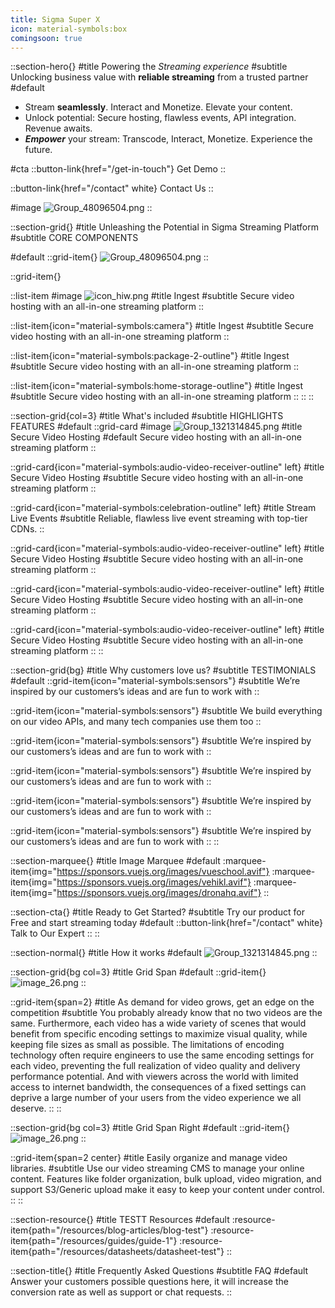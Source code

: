 ```yaml
---
title: Sigma Super X
icon: material-symbols:box
comingsoon: true
---
```


::section-hero{}
#title
Powering the _Streaming experience_
#subtitle
Unlocking business value with **reliable streaming** from a trusted partner
#default
- Stream **seamlessly**. Interact and Monetize. Elevate your content.
- Unlock potential: Secure hosting, flawless events, API integration. Revenue awaits.
- **_Empower_** your stream: Transcode, Interact, Monetize. Experience the future.

#cta
::button-link{href="/get-in-touch"}
Get Demo
::

::button-link{href="/contact" white}
Contact Us
::

#image
![Group_48096504.png](/Group_48096504.png)
::

::section-grid{}
#title
Unleashing the Potential in Sigma Streaming Platform
#subtitle
CORE COMPONENTS

#default
::grid-item{}
![Group_48096504.png](/Group_48096504.png)
::

::grid-item{}

  ::list-item
  #image
  ![icon_hiw.png](/icon_hiw.png)
  #title
  Ingest
  #subtitle
  Secure video hosting with an all-in-one streaming platform
  ::

  ::list-item{icon="material-symbols:camera"}
  #title
  Ingest
  #subtitle
  Secure video hosting with an all-in-one streaming platform
  ::

  ::list-item{icon="material-symbols:package-2-outline"}
  #title
  Ingest
  #subtitle
  Secure video hosting with an all-in-one streaming platform
  ::

  ::list-item{icon="material-symbols:home-storage-outline"}
  #title
  Ingest
  #subtitle
  Secure video hosting with an all-in-one streaming platform
  ::
::
::

::section-grid{col=3}
#title
What's included
#subtitle
HIGHLIGHTS FEATURES
#default
  ::grid-card
  #image
  ![Group_1321314845.png](/Group_1321314845.png)
  #title
  Secure Video Hosting
  #default
  Secure video hosting with an all-in-one streaming platform
  ::

  ::grid-card{icon="material-symbols:audio-video-receiver-outline" left}
  #title
  Secure Video Hosting
  #subtitle
  Secure video hosting with an all-in-one streaming platform
  ::

  ::grid-card{icon="material-symbols:celebration-outline" left}
  #title
  Stream Live Events
  #subtitle
  Reliable, flawless live event streaming with top-tier CDNs.
  ::

  ::grid-card{icon="material-symbols:audio-video-receiver-outline" left}
  #title
  Secure Video Hosting
  #subtitle
  Secure video hosting with an all-in-one streaming platform
  ::

  ::grid-card{icon="material-symbols:audio-video-receiver-outline" left}
  #title
  Secure Video Hosting
  #subtitle
  Secure video hosting with an all-in-one streaming platform
  ::

  ::grid-card{icon="material-symbols:audio-video-receiver-outline" left}
  #title
  Secure Video Hosting
  #subtitle
  Secure video hosting with an all-in-one streaming platform
  ::
::

::section-grid{bg}
#title
Why customers love us?
#subtitle
TESTIMONIALS
#default
  ::grid-item{icon="material-symbols:sensors"}
  #subtitle
  We’re inspired by our customers’s ideas and are fun to work with
  ::

  ::grid-item{icon="material-symbols:sensors"}
  #subtitle
  We build everything on our video APIs, and many tech companies use them too
  ::

  ::grid-item{icon="material-symbols:sensors"}
  #subtitle
  We’re inspired by our customers’s ideas and are fun to work with
  ::

  ::grid-item{icon="material-symbols:sensors"}
  #subtitle
  We’re inspired by our customers’s ideas and are fun to work with
  ::

  ::grid-item{icon="material-symbols:sensors"}
  #subtitle
  We’re inspired by our customers’s ideas and are fun to work with
  ::

  ::grid-item{icon="material-symbols:sensors"}
  #subtitle
  We’re inspired by our customers’s ideas and are fun to work with
  ::
::

::section-marquee{}
#title
Image Marquee
#default
  :marquee-item{img="https://sponsors.vuejs.org/images/vueschool.avif"}
  :marquee-item{img="https://sponsors.vuejs.org/images/vehikl.avif"}
:marquee-item{img="https://sponsors.vuejs.org/images/dronahq.avif"}
::

::section-cta{}
#title
Ready to Get Started?
#subtitle
Try our product for Free and start streaming today
#default
::button-link{href="/contact" white}
Talk to Our Expert
::
::

::section-normal{}
#title
How it works
#default
![Group_1321314845.png](/Group_1321314845.png)
::

::section-grid{bg col=3}
#title
Grid Span
#default
  ::grid-item{}
  ![image_26.png](/image_26.png)
  ::

  ::grid-item{span=2}
  #title
  As demand for video grows, get an edge on the competition
  #subtitle
  You probably already know that no two videos are the same. Furthermore, each video has a wide variety of scenes that would benefit from specific encoding settings to maximize visual quality, while keeping file sizes as small as possible. The limitations of encoding technology often require engineers to use the same encoding settings for each video, preventing the full realization of video quality and delivery performance potential. And with viewers across the world with limited access to internet bandwidth, the consequences of a fixed settings can deprive a large number of your users from the video experience we all deserve.
  ::
::

::section-grid{bg col=3}
#title
Grid Span Right
#default
  ::grid-item{}
  ![image_26.png](/image_26.png)
  ::

  ::grid-item{span=2 center}
  #title
  Easily organize and manage video libraries.
  #subtitle
  Use our video streaming CMS to manage your online content. Features like folder organization, bulk upload, video migration, and support S3/Generic upload make it easy to keep your content under control.
  ::
::

::section-resource{}
#title
TESTT Resources
#default
:resource-item{path="/resources/blog-articles/blog-test"}
:resource-item{path="/resources/guides/guide-1"}
:resource-item{path="/resources/datasheets/datasheet-test"}
::

::section-title{}
#title
Frequently Asked Questions
#subtitle
FAQ
#default
Answer your customers possible questions here, it will increase the conversion rate as well as support or chat requests.
::
